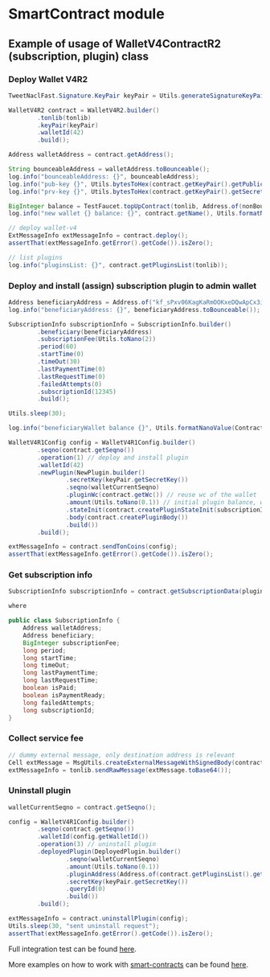 # SmartContract module

## Example of usage of WalletV4ContractR2 (subscription, plugin) class

### Deploy Wallet V4R2

```java
TweetNaclFast.Signature.KeyPair keyPair = Utils.generateSignatureKeyPair();

WalletV4R2 contract = WalletV4R2.builder()
        .tonlib(tonlib)
        .keyPair(keyPair)
        .walletId(42)
        .build();

Address walletAddress = contract.getAddress();

String bounceableAddress = walletAddress.toBounceable();
log.info("bounceableAddress: {}", bounceableAddress);
log.info("pub-key {}", Utils.bytesToHex(contract.getKeyPair().getPublicKey()));
log.info("prv-key {}", Utils.bytesToHex(contract.getKeyPair().getSecretKey()));

BigInteger balance = TestFaucet.topUpContract(tonlib, Address.of(nonBounceableAddress), Utils.toNano(7));
log.info("new wallet {} balance: {}", contract.getName(), Utils.formatNanoValue(balance));

// deploy wallet-v4
ExtMessageInfo extMessageInfo = contract.deploy();
assertThat(extMessageInfo.getError().getCode()).isZero();

// list plugins
log.info("pluginsList: {}", contract.getPluginsList(tonlib));
```

### Deploy and install (assign) subscription plugin to admin wallet

```java
Address beneficiaryAddress = Address.of("kf_sPxv06KagKaRmOOKxeDQwApCx3i8IQOwv507XD51JOLka");
log.info("beneficiaryAddress: {}", beneficiaryAddress.toBounceable());

SubscriptionInfo subscriptionInfo = SubscriptionInfo.builder()
        .beneficiary(beneficiaryAddress)
        .subscriptionFee(Utils.toNano(2))
        .period(60)
        .startTime(0)
        .timeOut(30)
        .lastPaymentTime(0)
        .lastRequestTime(0)
        .failedAttempts(0)
        .subscriptionId(12345)
        .build();

Utils.sleep(30);

log.info("beneficiaryWallet balance {}", Utils.formatNanoValue(ContractUtils.getBalance(tonlib, beneficiaryAddress)));

WalletV4R1Config config = WalletV4R1Config.builder()
        .seqno(contract.getSeqno())
        .operation(1) // deploy and install plugin
        .walletId(42)
        .newPlugin(NewPlugin.builder()
                .secretKey(keyPair.getSecretKey())
                .seqno(walletCurrentSeqno)
                .pluginWc(contract.getWc()) // reuse wc of the wallet
                .amount(Utils.toNano(0.1)) // initial plugin balance, will be taken from wallet-v4
                .stateInit(contract.createPluginStateInit(subscriptionInfo))
                .body(contract.createPluginBody())
                .build())
        .build();

extMessageInfo = contract.sendTonCoins(config);
assertThat(extMessageInfo.getError().getCode()).isZero();
```

### Get subscription info

```java
SubscriptionInfo subscriptionInfo = contract.getSubscriptionData(pluginAddress);

where

public class SubscriptionInfo {
    Address walletAddress;
    Address beneficiary;
    BigInteger subscriptionFee;
    long period;
    long startTime;
    long timeOut;
    long lastPaymentTime;
    long lastRequestTime;
    boolean isPaid;
    boolean isPaymentReady;
    long failedAttempts;
    long subscriptionId;
}
```

### Collect service fee

```java
// dummy external message, only destination address is relevant
Cell extMessage = MsgUtils.createExternalMessageWithSignedBody(contract.getKeyPair(), pluginAddress, null, null).toCell();
extMessageInfo = tonlib.sendRawMessage(extMessage.toBase64());
```

### Uninstall plugin

```java
walletCurrentSeqno = contract.getSeqno();

config = WalletV4R1Config.builder()
        .seqno(contract.getSeqno())
        .walletId(config.getWalletId())
        .operation(3) // uninstall plugin
        .deployedPlugin(DeployedPlugin.builder()
                .seqno(walletCurrentSeqno)
                .amount(Utils.toNano(0.1))
                .pluginAddress(Address.of(contract.getPluginsList().get(0)))
                .secretKey(keyPair.getSecretKey())
                .queryId(0)
                .build())
        .build();

extMessageInfo = contract.uninstallPlugin(config);
Utils.sleep(30, "sent uninstall request");
assertThat(extMessageInfo.getError().getCode()).isZero();

```

Full integration test can be
found [here](../smartcontract/src/test/java/org/ton/java/smartcontract/integrationtests/TestWalletV4R2PluginsDeployTransfer.java).

More examples on how to work with [smart-contracts](../smartcontract/src/main/java/org/ton/java/smartcontract) can be
found [here](../smartcontract/src/test/java/org/ton/java/smartcontract).